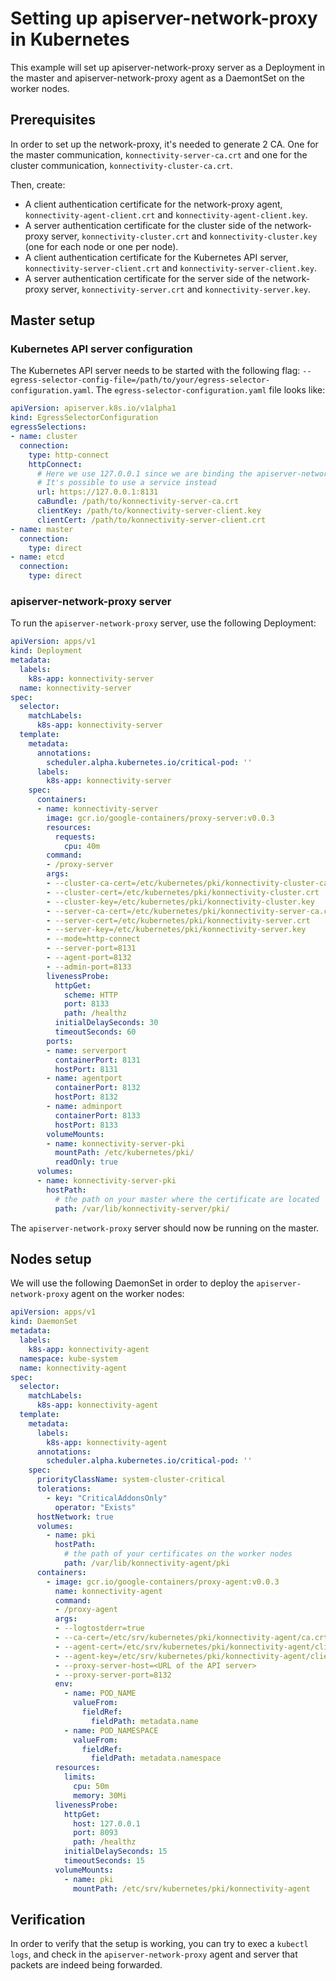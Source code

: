 # Setting up apiserver-network-proxy in Kubernetes

This example will set up apiserver-network-proxy server as a Deployment in the master and apiserver-network-proxy agent as a DaemontSet on the worker nodes.

## Prerequisites

In order to set up the network-proxy, it's needed to generate 2 CA. One for the master communication, `konnectivity-server-ca.crt`
and one for the cluster communication, `konnectivity-cluster-ca.crt`.

Then, create:
- A client authentication certificate for the network-proxy agent, `konnectivity-agent-client.crt` and `konnectivity-agent-client.key`.
- A server authentication certificate for the cluster side of the network-proxy server, `konnectivity-cluster.crt` and `konnectivity-cluster.key` (one for each node or one per node).
- A client authentication certificate for the Kubernetes API server, `konnectivity-server-client.crt` and `konnectivity-server-client.key`.
- A server authentication certificate for the server side of the network-proxy server, `konnectivity-server.crt` and `konnectivity-server.key`.

## Master setup

### Kubernetes API server configuration

The Kubernetes API server needs to be started with the following flag: `--egress-selector-config-file=/path/to/your/egress-selector-configuration.yaml`.
The `egress-selector-configuration.yaml` file looks like:

```yaml
apiVersion: apiserver.k8s.io/v1alpha1
kind: EgressSelectorConfiguration
egressSelections:
- name: cluster
  connection:
    type: http-connect
    httpConnect:
      # Here we use 127.0.0.1 since we are binding the apiserver-network-proxy ports on the host
      # It's possible to use a service instead
      url: https://127.0.0.1:8131
      caBundle: /path/to/konnectivity-server-ca.crt
      clientKey: /path/to/konnectivity-server-client.key
      clientCert: /path/to/konnectivity-server-client.crt
- name: master
  connection:
    type: direct
- name: etcd
  connection:
    type: direct
```

### apiserver-network-proxy server

To run the `apiserver-network-proxy` server, use the following Deployment:

```yaml
apiVersion: apps/v1
kind: Deployment
metadata:
  labels:
    k8s-app: konnectivity-server
  name: konnectivity-server
spec:
  selector:
    matchLabels:
      k8s-app: konnectivity-server
  template:
    metadata:
      annotations:
        scheduler.alpha.kubernetes.io/critical-pod: ''
      labels:
        k8s-app: konnectivity-server
    spec:
      containers:
      - name: konnectivity-server
        image: gcr.io/google-containers/proxy-server:v0.0.3
        resources:
          requests:
            cpu: 40m
        command: 
        - /proxy-server
        args:
        - --cluster-ca-cert=/etc/kubernetes/pki/konnectivity-cluster-ca.crt
        - --cluster-cert=/etc/kubernetes/pki/konnectivity-cluster.crt
        - --cluster-key=/etc/kubernetes/pki/konnectivity-cluster.key
        - --server-ca-cert=/etc/kubernetes/pki/konnectivity-server-ca.crt
        - --server-cert=/etc/kubernetes/pki/konnectivity-server.crt
        - --server-key=/etc/kubernetes/pki/konnectivity-server.key
        - --mode=http-connect
        - --server-port=8131
        - --agent-port=8132
        - --admin-port=8133
        livenessProbe:
          httpGet:
            scheme: HTTP
            port: 8133
            path: /healthz
          initialDelaySeconds: 30
          timeoutSeconds: 60
        ports:
        - name: serverport
          containerPort: 8131
          hostPort: 8131
        - name: agentport
          containerPort: 8132
          hostPort: 8132
        - name: adminport
          containerPort: 8133
          hostPort: 8133
        volumeMounts:
        - name: konnectivity-server-pki
          mountPath: /etc/kubernetes/pki/
          readOnly: true
      volumes:
      - name: konnectivity-server-pki
        hostPath:
          # the path on your master where the certificate are located
          path: /var/lib/konnectivity-server/pki/
```

The `apiserver-network-proxy` server should now be running on the master.

## Nodes setup

We will use the following DaemonSet in order to deploy the `apiserver-network-proxy` agent on the worker nodes:

```yaml
apiVersion: apps/v1
kind: DaemonSet
metadata:
  labels:
    k8s-app: konnectivity-agent
  namespace: kube-system
  name: konnectivity-agent
spec:
  selector:
    matchLabels:
      k8s-app: konnectivity-agent
  template:
    metadata:
      labels:
        k8s-app: konnectivity-agent
      annotations:
        scheduler.alpha.kubernetes.io/critical-pod: ''
    spec:
      priorityClassName: system-cluster-critical
      tolerations:
        - key: "CriticalAddonsOnly"
          operator: "Exists"
      hostNetwork: true
      volumes:
        - name: pki
          hostPath:
            # the path of your certificates on the worker nodes
            path: /var/lib/konnectivity-agent/pki
      containers:
        - image: gcr.io/google-containers/proxy-agent:v0.0.3
          name: konnectivity-agent
          command: 
          - /proxy-agent
          args: 
          - --logtostderr=true
          - --ca-cert=/etc/srv/kubernetes/pki/konnectivity-agent/ca.crt
          - --agent-cert=/etc/srv/kubernetes/pki/konnectivity-agent/client.crt
          - --agent-key=/etc/srv/kubernetes/pki/konnectivity-agent/client.key
          - --proxy-server-host=<URL of the API server>
          - --proxy-server-port=8132
          env:
            - name: POD_NAME
              valueFrom:
                fieldRef:
                  fieldPath: metadata.name
            - name: POD_NAMESPACE
              valueFrom:
                fieldRef:
                  fieldPath: metadata.namespace
          resources:
            limits:
              cpu: 50m
              memory: 30Mi
          livenessProbe:
            httpGet:
              host: 127.0.0.1
              port: 8093
              path: /healthz
            initialDelaySeconds: 15
            timeoutSeconds: 15
          volumeMounts:
            - name: pki
              mountPath: /etc/srv/kubernetes/pki/konnectivity-agent
```

## Verification

In order to verify that the setup is working, you can try to exec a `kubectl logs`, and check in the `apiserver-network-proxy` agent and server that packets are indeed being forwarded.
